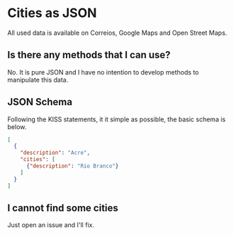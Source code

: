 # Cities as JSON

All used data is available on Correios, Google Maps and Open Street Maps.

## Is there any methods that I can use?

No. It is pure JSON and I have no intention to develop methods to manipulate this data.

## JSON Schema

Following the KISS statements, it it simple as possible, the basic schema is below.

```json
[
  {
    "description": "Acre",
    "cities": [
      {"description": "Rio Branco"}
    ]
  }
]
```

## I cannot find some cities

Just open an issue and I'll fix.